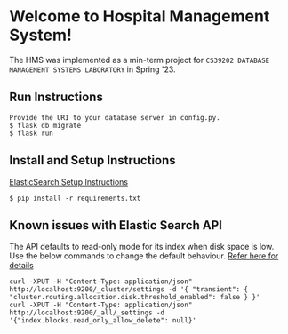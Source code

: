 # Welcome to Hospital Management System!

The HMS was implemented as a min-term project for ``CS39202 DATABASE MANAGEMENT SYSTEMS LABORATORY`` in Spring '23. 

## Run Instructions
```
Provide the URI to your database server in config.py.
$ flask db migrate
$ flask run
```
## Install and Setup Instructions
[ElasticSearch Setup Instructions](https://stackoverflow.com/questions/39447617/failed-to-establish-a-new-connection-errno-111-connection-refusedelasticsear)
```
$ pip install -r requirements.txt
```
## Known issues with Elastic Search API
The API defaults to read-only mode for its index when disk space is low. Use the below commands to change the default behaviour. [Refer here for details](https://stackoverflow.com/questions/50609417/elasticsearch-error-cluster-block-exception-forbidden-12-index-read-only-all)

```
curl -XPUT -H "Content-Type: application/json" http://localhost:9200/_cluster/settings -d '{ "transient": { "cluster.routing.allocation.disk.threshold_enabled": false } }'
curl -XPUT -H "Content-Type: application/json" http://localhost:9200/_all/_settings -d '{"index.blocks.read_only_allow_delete": null}'
```
